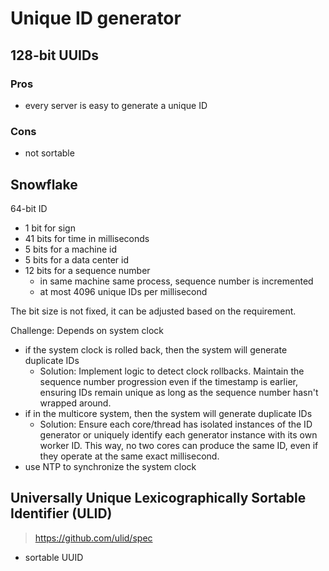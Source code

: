 # Unique ID generator

## 128-bit UUIDs

### Pros

- every server is easy to generate a unique ID

### Cons

- not sortable

## Snowflake

64-bit ID
- 1 bit for sign
- 41 bits for time in milliseconds
- 5 bits for a machine id
- 5 bits for a data center id
- 12 bits for a sequence number
  - in same machine same process, sequence number is incremented
  - at most 4096 unique IDs per millisecond

The bit size is not fixed, it can be adjusted based on the requirement.

Challenge: Depends on system clock
- if the system clock is rolled back, then the system will generate duplicate IDs
  - Solution: Implement logic to detect clock rollbacks. Maintain the sequence number progression even if the timestamp is earlier, ensuring IDs remain unique as long as the sequence number hasn't wrapped around.
- if in the multicore system, then the system will generate duplicate IDs
  - Solution: Ensure each core/thread has isolated instances of the ID generator or uniquely identify each generator instance with its own worker ID. This way, no two cores can produce the same ID, even if they operate at the same exact millisecond.
- use NTP to synchronize the system clock

## Universally Unique Lexicographically Sortable Identifier (ULID)

> https://github.com/ulid/spec

- sortable UUID

